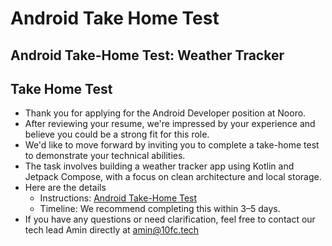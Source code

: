 # Android Take Home Test

## Android Take-Home Test: Weather Tracker

## Take Home Test

- Thank you for applying for the Android Developer position at Nooro.
- After reviewing your resume, we're impressed by your experience and believe you could be a strong
  fit for this role.
- We'd like to move forward by inviting you to complete a take-home test to demonstrate your
  technical abilities.
- The task involves building a weather tracker app using Kotlin and Jetpack Compose, with a focus on
  clean architecture and local storage.
- Here are the details
    - Instructions: [Android Take-Home Test](https://nooro.notion.site/Android-Take-Home-Test-143742070ed080a59887cfd0bb58158e)
    - Timeline: We recommend completing this within 3–5 days.
- If you have any questions or need clarification, feel free to contact our tech lead Amin directly
  at amin@10fc.tech
